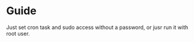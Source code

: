 Guide
================

Just set cron task and sudo access without a password, or jusr run it with root user.
